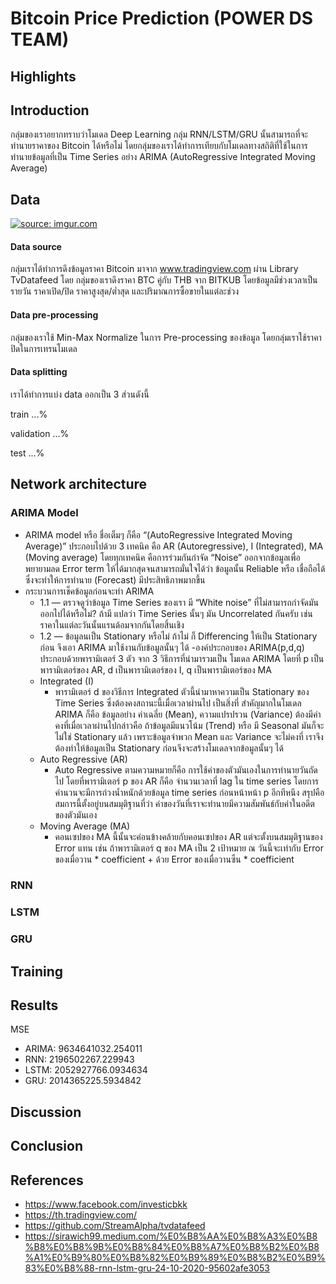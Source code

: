 # Bitcoin Price Prediction (POWER DS TEAM)

## Highlights


## Introduction
กลุ่มของเราอยากทราบว่าโมเดล Deep Learning กลุ่ม RNN/LSTM/GRU นั้นสามารถที่จะทำนายราคาของ Bitcoin ได้หรือไม่ โดยกลุ่มของเราได้ทำการเทียบกับโมเดลทางสถิติที่ใช้ในการทำนายข้อมูลที่เป็น Time Series อย่าง ARIMA (AutoRegressive Integrated Moving Average)

## Data
<a href="https://imgur.com/JxzRWgE"><img src="https://i.imgur.com/JxzRWgE.png" title="source: imgur.com" /></a>

#### Data source
กลุ่มเราได้ทำการดึงข้อมูลราคา Bitcoin มาจาก www.tradingview.com ผ่าน Library TvDatafeed
โดย กลุ่มของเราดึงราคา BTC คู่กับ THB จาก BITKUB โดยข้อมูลมีช่วงเวลาเป็นรายวัน ราคาเปิด/ปิด ราคาสูงสุด/ต่ำสุด และปริมาณการซื้อขายในแต่ละช่วง

#### Data pre-processing
กลุ่มของเราใช้ Min-Max Normalize ในการ Pre-processing ของข้อมูล โดยกลุ่มเราใช้ราคาปิดในการเทรนโมเดล

#### Data splitting
เราได้ทำการแบ่ง data ออกเป็น 3 ส่วนดังนี้

train ...%

validation ...%

test ...%

## Network architecture
### ARIMA Model
- ARIMA model หรือ ชื่อเต็มๆ ก็คือ “(AutoRegressive Integrated Moving Average)” ประกอบไปด้วย 3 เทคนิค คือ AR (Autoregressive), I (Integrated), MA (Moving average) โดยทุกเทคนิค คือการร่วมกันกำจัด “Noise” ออกจากข้อมูลเพื่อพยายามลด Error term ให้ได้มากสุดจนสามารถมั่นใจได้ว่า ข้อมูลนั้น Reliable หรือ เชื่อถือได้ ซึ่งจะทำให้การทำนาย (Forecast) มีประสิทธิภาพมากขึ้น
- กระบวนการเช็คข้อมูลก่อนจะทำ ARIMA 
  - 1.1 — ตรวจดูว่าข้อมูล Time Series ของเรา มี “White noise” ที่ไม่สามารถกำจัดมันออกไปได้หรือไม่? ถ้ามี แปลว่า Time Series นั้นๆ มัน Uncorrelated กันครับ เช่น ราคาในแต่ละวันนั้นแรนด้อมจากกันโดยสิ้นเชิง 
  - 1.2 — ข้อมูลนเป็น Stationary หรือไม่ ถ้าไม่ ก็ Differencing ให้เป็น Stationary ก่อน จึงเอา ARIMA มาใช้งานกับข้อมูลนั้นๆ ได้
-องค์ประกอบของ ARIMA(p,d,q) ประกอบด้วยพารามิเตอร์ 3 ตัว จาก 3 วิธีการที่นำมารวมเป็น โมเดล ARIMA โดยที่ p เป็นพารามิเตอร์ของ AR, d เป็นพารามิเตอร์ของ I, q เป็นพารามิเตอร์ของ MA
  - Integrated (I)
    - พารามิเตอร์ d ของวิธีการ Integrated ตัวนี้นำมาหาความเป็น Stationary ของ Time Series ซึ่งต้องคงสถานะนี้เมื่อเวลาผ่านไป เป็นสิ่งที่ สำคัญมากในโมเดล ARIMA ก็คือ ข้อมูลอย่าง ค่าเฉลี่ย (Mean), ความแปรปรวน (Variance) ต้องมีค่าคงที่เมื่อเวลาผ่านไปกล่าวคือ ถ้าข้อมูลมีแนวโน้ม (Trend) หรือ มี Seasonal มันก็จะไม่ใช่ Stationary แล้ว เพราะข้อมูลจำพวก Mean และ Variance จะไม่คงที่ เราจึงต้องทำให้ข้อมูลเป็น Stationary ก่อนจึงจะสร้างโมเดลจากข้อมูลนั้นๆ ได้
  - Auto Regressive (AR)
    - Auto Regressive ตามความหมายก็คือ การใช้ค่าของตัวมันเองในการทำนายวันถัดไป โดยที่พารามิเตอร์ p ของ AR ก็คือ จำนวนเวลาที่ lag ใน time series โดยการคำนวนจะมีการถ่วงน้ำหนักด้วยข้อมูล time series ก่อนหน้าหน้า p อีกทีหนึง สรุปคือ สมการนี้ตั้งอยู่บนสมมุติฐานที่ว่า ค่าของวันที่เราจะทำนายมีความสัมพันธ์กับค่าในอดีตของตัวมันเอง
  - Moving Average (MA)
    - คอนเซปของ MA นี้นั้นจะค่อนข้างคล้ายกับคอนเซปของ AR แต่จะตั้งบนสมมุติฐานของ Error แทน เช่น ถ้าพารามิเตอร์ q ของ MA เป็น 2 เป้าหมาย ณ วันนี้จะเท่ากับ Error ของเมื่อวาน * coefficient + ด้วย Error ของเมื่อวานซืน * coefficient

### RNN

### LSTM

### GRU

## Training



## Results

MSE
- ARIMA: 9634641032.254011
- RNN: 2196502267.229943
- LSTM: 2052927766.0934634
- GRU: 2014365225.5934842

## Discussion


## Conclusion


## References
- https://www.facebook.com/investicbkk
- https://th.tradingview.com/
- https://github.com/StreamAlpha/tvdatafeed
- https://sirawich99.medium.com/%E0%B8%AA%E0%B8%A3%E0%B8%B8%E0%B8%9B%E0%B8%84%E0%B8%A7%E0%B8%B2%E0%B8%A1%E0%B9%80%E0%B8%82%E0%B9%89%E0%B8%B2%E0%B9%83%E0%B8%88-rnn-lstm-gru-24-10-2020-95602afe3053
